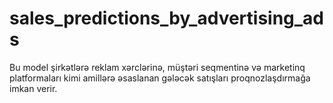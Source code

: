 # sales_predictions_by_advertising_ads
Bu model şirkətlərə reklam xərclərinə, müştəri seqmentinə və marketinq platformaları kimi amillərə əsaslanan gələcək satışları proqnozlaşdırmağa imkan verir. 

